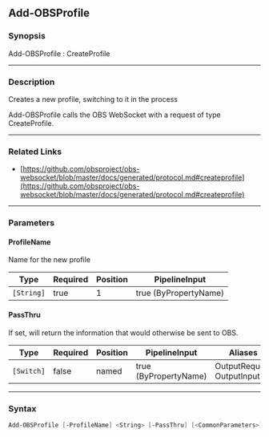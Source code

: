 Add-OBSProfile
--------------




### Synopsis
Add-OBSProfile : CreateProfile



---


### Description

Creates a new profile, switching to it in the process


Add-OBSProfile calls the OBS WebSocket with a request of type CreateProfile.



---


### Related Links
* [https://github.com/obsproject/obs-websocket/blob/master/docs/generated/protocol.md#createprofile](https://github.com/obsproject/obs-websocket/blob/master/docs/generated/protocol.md#createprofile)





---


### Parameters
#### **ProfileName**

Name for the new profile






|Type      |Required|Position|PipelineInput        |
|----------|--------|--------|---------------------|
|`[String]`|true    |1       |true (ByPropertyName)|



#### **PassThru**

If set, will return the information that would otherwise be sent to OBS.






|Type      |Required|Position|PipelineInput        |Aliases                      |
|----------|--------|--------|---------------------|-----------------------------|
|`[Switch]`|false   |named   |true (ByPropertyName)|OutputRequest<br/>OutputInput|





---


### Syntax
```PowerShell
Add-OBSProfile [-ProfileName] <String> [-PassThru] [<CommonParameters>]
```
